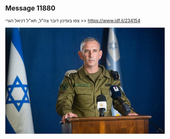 ## Message 11880

צפו בעדכון דובר צה"ל, תא"ל דניאל הגרי >>
https://www.idf.il/234154

![Photo](11880/11880_photo.jpg)
